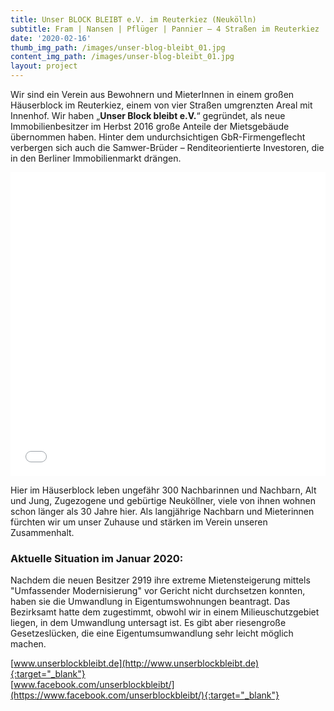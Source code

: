 ```yaml
---
title: Unser BLOCK BLEIBT e.V. im Reuterkiez (Neukölln)
subtitle: Fram | Nansen | Pflüger | Pannier – 4 Straßen im Reuterkiez
date: '2020-02-16'
thumb_img_path: /images/unser-blog-bleibt_01.jpg
content_img_path: /images/unser-blog-bleibt_01.jpg
layout: project
---
```

Wir sind ein Verein aus Bewohnern und MieterInnen in einem großen Häuserblock im Reuterkiez, einem von vier Straßen umgrenzten Areal mit Innenhof. Wir haben „**Unser Block bleibt e.V.**“ gegründet, als neue Immobilienbesitzer im Herbst 2016 große Anteile der Mietsgebäude übernommen haben. Hinter dem undurchsichtigen GbR-Firmengeflecht verbergen sich auch die Samwer-Brüder  – Renditeorientierte Investoren, die in den Berliner Immobilienmarkt drängen.

<iframe title="" aria-label="Locator-Karte" id="datawrapper-chart-OxY57" src="//datawrapper.dwcdn.net/OxY57/1/" scrolling="no" frameborder="0" style="width: 0; min-width: 100% !important; border: none;" height="486"></iframe><script type="text/javascript">!function(){"use strict";window.addEventListener("message",function(a){if(void 0!==a.data["datawrapper-height"])for(var e in a.data["datawrapper-height"]){var t=document.getElementById("datawrapper-chart-"+e)||document.querySelector("iframe[src*='"+e+"']");t&&(t.style.height=a.data["datawrapper-height"][e]+"px")}})}();
</script>

Hier im Häuserblock leben ungefähr 300 Nachbarinnen und Nachbarn, Alt und Jung, Zugezogene und gebürtige Neuköllner, viele von ihnen wohnen schon länger als 30 Jahre hier. Als langjährige Nachbarn und Mieterinnen fürchten wir um unser Zuhause und stärken im Verein unseren Zusammenhalt.

### Aktuelle Situation im Januar 2020:
Nachdem die neuen Besitzer 2919 ihre extreme Mietensteigerung mittels "Umfassender Modernisierung" vor Gericht nicht durchsetzen konnten, haben sie die Umwandlung in Eigentumswohnungen beantragt. Das Bezirksamt hatte dem zugestimmt, obwohl wir in einem Milieuschutzgebiet liegen, in dem Umwandlung untersagt ist. Es gibt aber riesengroße Gesetzeslücken, die eine Eigentumsumwandlung sehr leicht möglich machen.

[www.unserblockbleibt.de](http://www.unserblockbleibt.de){:target="_blank"}  
[www.facebook.com/unserblockbleibt/](https://www.facebook.com/unserblockbleibt/){:target="_blank"}
